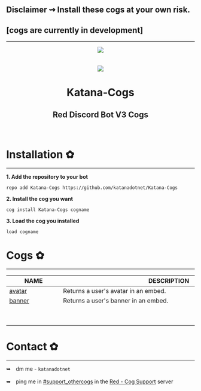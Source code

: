 ## Disclaimer ⇝ Install these cogs at your own risk. <br />
## [cogs are currently in development]
---
<!-- UP  -->
<p align="center">
  <a href="https://github.com/katanadotnet/katana-cogs">
    <img src="https://w.wallhaven.cc/full/vq/wallhaven-vqze58.jpg">
  </a>
  <br/> <br/> <br/>
      <a href="https://discord.gg/vb2Vqzuf">
        <img align="center" src="ps" />
    </a>
  <h1 align="center">Katana-Cogs</h1>
  <h2><p align="center"> Red Discord Bot V3 Cogs</h2>
      <p align="center">
</p>
<br />

# Installation ✿
---
**1. Add the repository to your bot**
```text
repo add Katana-Cogs https://github.com/katanadotnet/Katana-Cogs
```
**2. Install the cog you want**
```text
cog install Katana-Cogs cogname
```
**3. Load the cog you installed**
```text
load cogname
```

# Cogs ✿
---
|     **NAME** |                **DESCRIPTION** |
| :-------------------- | :---------- |
| [avatar](avatar/)     | Returns a user's avatar in an embed. |
| [banner](banner/)     | Returns a user's banner in an embed. |
|                       |                                        |
|                       |                                        |

# Contact ✿
---
➥ dm me - `katanadotnet`
<br /> <br/>
➥ ping me in [#support_othercogs](https://discord.com/channels/240154543684321280/240212783503900673) in the [Red - Cog Support](https://discord.gg/red-cog-support-240154543684321280) server
